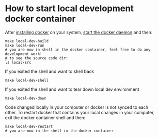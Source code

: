 # How to start local development docker container
After [installing docker](https://docs.docker.com/engine/install/) on your system, [start the docker daemon](https://docs.docker.com/engine/daemon/start/) and then:
```shell
make local-dev-build
make local-dev-run
# you are now in shell in the docker container, feel free to do any development work!
# to see the source code dir:
ls local/src
```

If you exited the shell and want to shell back
```shell
make local-dev-shell
```

If you exited the shell and want to tear down local dev environment
```shell
make local-dev-down
```

Code changed locally in your computer or docker is not synced to each other.
To restart docker that contains your local changes in your computer, exit the docker container shell and then:
```shell
make local-dev-restart
# you are now in the shell in the docker container
```